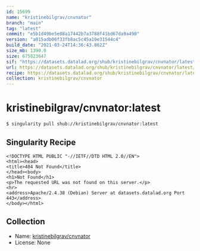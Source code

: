 ```yaml
---
id: 15699
name: "kristinebilgrav/cnvnator"
branch: "main"
tag: "latest"
commit: "e5b1d49be5e08a17442b7a3788f41bd67da9a490"
version: "a015adb06f33fb8ac5c45a10e31544c4"
build_date: "2021-03-24T14:36:43.862Z"
size_mb: 1390.0
size: 675823647
sif: "https://datasets.datalad.org/shub/kristinebilgrav/cnvnator/latest/2021-03-24-e5b1d49b-a015adb0/a015adb06f33fb8ac5c45a10e31544c4.sif"
url: https://datasets.datalad.org/shub/kristinebilgrav/cnvnator/latest/2021-03-24-e5b1d49b-a015adb0/
recipe: https://datasets.datalad.org/shub/kristinebilgrav/cnvnator/latest/2021-03-24-e5b1d49b-a015adb0/Singularity
collection: kristinebilgrav/cnvnator
---
```


# kristinebilgrav/cnvnator:latest

```bash
$ singularity pull shub://kristinebilgrav/cnvnator:latest
```

## Singularity Recipe

```singularity
<!DOCTYPE HTML PUBLIC "-//IETF//DTD HTML 2.0//EN">
<html><head>
<title>404 Not Found</title>
</head><body>
<h1>Not Found</h1>
<p>The requested URL was not found on this server.</p>
<hr>
<address>Apache/2.4.38 (Debian) Server at datasets.datalad.org Port 443</address>
</body></html>
```

## Collection

 - Name: [kristinebilgrav/cnvnator](https://github.com/kristinebilgrav/cnvnator)
 - License: None

